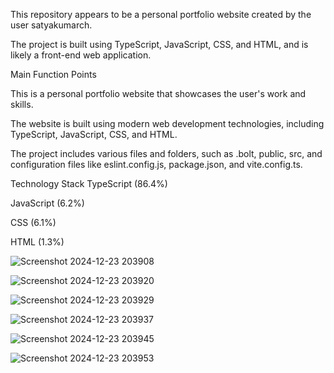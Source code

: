 This repository appears to be a personal portfolio website created by the user satyakumarch.

The project is built using TypeScript, JavaScript, CSS, and HTML, and is likely a front-end web application.

Main Function Points

This is a personal portfolio website that showcases the user's work and skills.

The website is built using modern web development technologies, including TypeScript, JavaScript, CSS, and HTML.

The project includes various files and folders, such as .bolt, public, src, and configuration files like eslint.config.js, package.json, and vite.config.ts.

Technology Stack
TypeScript (86.4%)

JavaScript (6.2%)

CSS (6.1%)

HTML (1.3%)

![Screenshot 2024-12-23 203908](https://github.com/user-attachments/assets/32ddbe39-64c7-4f07-8ec6-fcabfb9b4559)

![Screenshot 2024-12-23 203920](https://github.com/user-attachments/assets/9ab757f7-ba72-453f-b25f-c2a38f24d113)


![Screenshot 2024-12-23 203929](https://github.com/user-attachments/assets/4b583c58-f543-422e-a782-c7023a2a6cfa)

![Screenshot 2024-12-23 203937](https://github.com/user-attachments/assets/8cff9a7b-726a-46c6-bae6-ece346a27016)


![Screenshot 2024-12-23 203945](https://github.com/user-attachments/assets/6ad6a1a2-9b7d-44b5-b41d-d397b97d8ba8)

![Screenshot 2024-12-23 203953](https://github.com/user-attachments/assets/962e9e86-7fab-4730-bbe0-54365cab1dd4)

